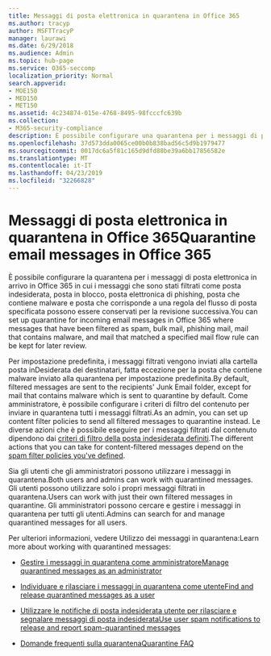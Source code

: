 ```yaml
---
title: Messaggi di posta elettronica in quarantena in Office 365
ms.author: tracyp
author: MSFTTracyP
manager: laurawi
ms.date: 6/29/2018
ms.audience: Admin
ms.topic: hub-page
ms.service: O365-seccomp
localization_priority: Normal
search.appverid:
- MOE150
- MED150
- MET150
ms.assetid: 4c234874-015e-4768-8495-98fcccfc639b
ms.collection:
- M365-security-compliance
description: È possibile configurare una quarantena per i messaggi di posta elettronica in arrivo in Office 365 in cui i messaggi di posta elettronica in arrivo che sono stati filtrati come posta indesiderata, massa, phishing e malware possono essere conservati per la revisione successiva.
ms.openlocfilehash: 37d573dda0065ce00b0b838bad56c5d9b1979477
ms.sourcegitcommit: 0017dc6a5f81c165d9dfd88be39a6bb17856582e
ms.translationtype: MT
ms.contentlocale: it-IT
ms.lasthandoff: 04/23/2019
ms.locfileid: "32266828"
---
```

# <a name="quarantine-email-messages-in-office-365"></a><span data-ttu-id="912c6-103">Messaggi di posta elettronica in quarantena in Office 365</span><span class="sxs-lookup"><span data-stu-id="912c6-103">Quarantine email messages in Office 365</span></span>

<span data-ttu-id="912c6-104">È possibile configurare la quarantena per i messaggi di posta elettronica in arrivo in Office 365 in cui i messaggi che sono stati filtrati come posta indesiderata, posta in blocco, posta elettronica di phishing, posta che contiene malware e posta che corrisponde a una regola del flusso di posta specificata possono essere conservati per la revisione successiva.</span><span class="sxs-lookup"><span data-stu-id="912c6-104">You can set up quarantine for incoming email messages in Office 365 where messages that have been filtered as spam, bulk mail, phishing mail, mail that contains malware, and mail that matched a specified mail flow rule can be kept for later review.</span></span>
  
<span data-ttu-id="912c6-105">Per impostazione predefinita, i messaggi filtrati vengono inviati alla cartella posta inDesiderata dei destinatari, fatta eccezione per la posta che contiene malware inviato alla quarantena per impostazione predefinita.</span><span class="sxs-lookup"><span data-stu-id="912c6-105">By default, filtered messages are sent to the recipients' Junk Email folder, except for mail that contains malware which is sent to quarantine by default.</span></span> <span data-ttu-id="912c6-106">Come amministratore, è possibile configurare i criteri di filtro del contenuto per inviare in quarantena tutti i messaggi filtrati.</span><span class="sxs-lookup"><span data-stu-id="912c6-106">As an admin, you can set up content filter policies to send all filtered messages to quarantine instead.</span></span> <span data-ttu-id="912c6-107">Le diverse azioni che è possibile eseguire per i messaggi filtrati dal contenuto dipendono dai [criteri di filtro della posta indesiderata definiti](https://go.microsoft.com/fwlink/?LinkId=799736).</span><span class="sxs-lookup"><span data-stu-id="912c6-107">The different actions that you can take for content-filtered messages depend on the [spam filter policies you've defined](https://go.microsoft.com/fwlink/?LinkId=799736).</span></span>
  
<span data-ttu-id="912c6-108">Sia gli utenti che gli amministratori possono utilizzare i messaggi in quarantena.</span><span class="sxs-lookup"><span data-stu-id="912c6-108">Both users and admins can work with quarantined messages.</span></span> <span data-ttu-id="912c6-109">Gli utenti possono utilizzare solo i propri messaggi filtrati in quarantena.</span><span class="sxs-lookup"><span data-stu-id="912c6-109">Users can work with just their own filtered messages in quarantine.</span></span> <span data-ttu-id="912c6-110">Gli amministratori possono cercare e gestire i messaggi in quarantena per tutti gli utenti.</span><span class="sxs-lookup"><span data-stu-id="912c6-110">Admins can search for and manage quarantined messages for all users.</span></span>
  
<span data-ttu-id="912c6-111">Per ulteriori informazioni, vedere Utilizzo dei messaggi in quarantena:</span><span class="sxs-lookup"><span data-stu-id="912c6-111">Learn more about working with quarantined messages:</span></span>
  
- [<span data-ttu-id="912c6-112">Gestire i messaggi in quarantena come amministratore</span><span class="sxs-lookup"><span data-stu-id="912c6-112">Manage quarantined messages as an administrator</span></span>](manage-quarantined-messages-and-files.md)
    
- [<span data-ttu-id="912c6-113">Individuare e rilasciare i messaggi in quarantena come utente</span><span class="sxs-lookup"><span data-stu-id="912c6-113">Find and release quarantined messages as a user</span></span>](find-and-release-quarantined-messages-as-a-user.md)
    
- [<span data-ttu-id="912c6-114">Utilizzare le notifiche di posta indesiderata utente per rilasciare e segnalare messaggi di posta indesiderata</span><span class="sxs-lookup"><span data-stu-id="912c6-114">Use user spam notifications to release and report spam-quarantined messages</span></span>](use-spam-notifications-to-release-and-report-quarantined-messages.md)
    
- [<span data-ttu-id="912c6-115">Domande frequenti sulla quarantena</span><span class="sxs-lookup"><span data-stu-id="912c6-115">Quarantine FAQ</span></span>](quarantine-faq.md)
    

